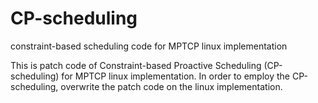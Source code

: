# CP-scheduling
constraint-based scheduling code for MPTCP linux implementation 

This is patch code of Constraint-based Proactive Scheduling (CP-scheduling) for MPTCP linux implementation.
In order to employ the CP-scheduling, overwrite the patch code on the linux implementation.

